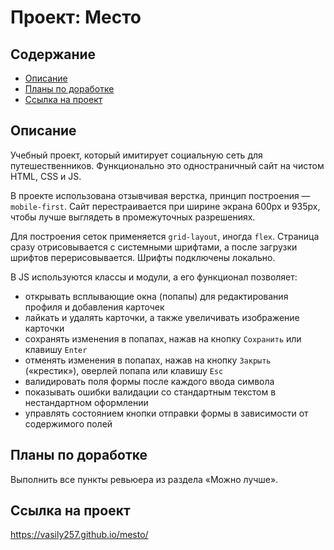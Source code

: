 # Проект: Место

## Содержание
- [Описание](#Описание)
- [Планы по доработке](#Планы-по-доработке)
- [Ссылка на проект](#Ссылка-на-проект)

## Описание

Учебный проект, который имитирует социальную сеть для путешественников.
Функционально это одностраничный сайт на чистом HTML, CSS и JS.

В проекте использована отзывчивая верстка, принцип построения — `mobile-first`. Сайт перестраивается
при ширине экрана 600px и 935px, чтобы лучше выглядеть в промежуточных разрешениях.

Для построения сеток применяется `grid-layout`, иногда `flex`. Страница сразу отрисовывается с системными шрифтами,
а после загрузки шрифтов перерисовывается. Шрифты подключены локально.

В JS используются классы и модули, а его функционал позволяет:
- открывать всплывающие окна (попапы) для редактирования профиля и добавления карточек
- лайкать и удалять карточки, а также увеличивать изображение карточки
- сохранять изменения в попапах, нажав на кнопку `Сохранить` или клавишу `Enter`
- отменять изменения в попапах, нажав на кнопку `Закрыть` («крестик»), оверлей попапа или клавишу `Esc`
- валидировать поля формы после каждого ввода символа
- показывать ошибки валидации со стандартным текстом в нестандартном оформлении
- управлять состоянием кнопки отправки формы в зависимости от содержимого полей

## Планы по доработке

Выполнить все пункты ревьюера из раздела «Можно лучше».

## Ссылка на проект

https://vasily257.github.io/mesto/
